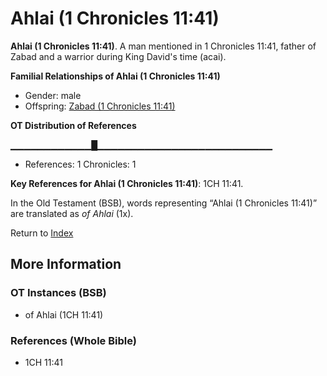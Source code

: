 # Ahlai (1 Chronicles 11:41)
**Ahlai (1 Chronicles 11:41)**. 
A man mentioned in 1 Chronicles 11:41, father of Zabad and a warrior during King David's time (acai). 




**Familial Relationships of Ahlai (1 Chronicles 11:41)**


* Gender: male
* Offspring: [Zabad (1 Chronicles 11:41)](Zabad.4.md)


**OT Distribution of References**

▁▁▁▁▁▁▁▁▁▁▁▁█▁▁▁▁▁▁▁▁▁▁▁▁▁▁▁▁▁▁▁▁▁▁▁▁▁▁
* References: 1 Chronicles: 1



**Key References for Ahlai (1 Chronicles 11:41)**: 
1CH 11:41. 


In the Old Testament (BSB), words representing “Ahlai (1 Chronicles 11:41)” are translated as 
*of Ahlai* (1x). 




Return to [Index](00-Index.md)

## More Information

### OT Instances (BSB)

* of Ahlai (1CH 11:41)



### References (Whole Bible)

* 1CH 11:41



